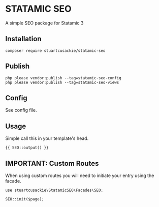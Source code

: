 # STATAMIC SEO

A simple SEO package for Statamic 3

## Installation

```
composer require stuartcusackie/statamic-seo
```

## Publish

```
php please vendor:publish --tag=statamic-seo-config
php please vendor:publish --tag=statamic-seo-views
```

## Config

See config file.

## Usage

Simple call this in your template's head.

```
{{ SEO::output() }}
```

## IMPORTANT: Custom Routes

When using custom routes you will need to initiate your entry using the facade.

```
use stuartcusackie\StatamicSEO\Facades\SEO;

SEO::init($page);
```
